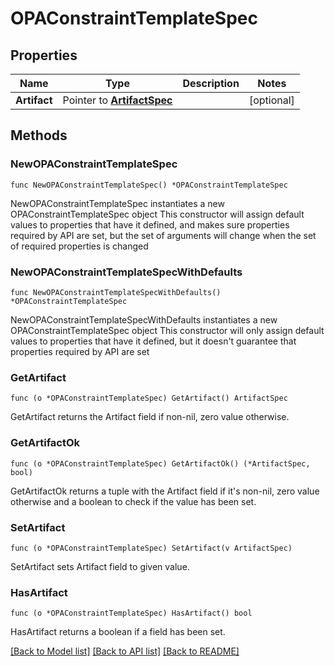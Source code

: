 # OPAConstraintTemplateSpec

## Properties

Name | Type | Description | Notes
------------ | ------------- | ------------- | -------------
**Artifact** | Pointer to [**ArtifactSpec**](ArtifactSpec.md) |  | [optional] 

## Methods

### NewOPAConstraintTemplateSpec

`func NewOPAConstraintTemplateSpec() *OPAConstraintTemplateSpec`

NewOPAConstraintTemplateSpec instantiates a new OPAConstraintTemplateSpec object
This constructor will assign default values to properties that have it defined,
and makes sure properties required by API are set, but the set of arguments
will change when the set of required properties is changed

### NewOPAConstraintTemplateSpecWithDefaults

`func NewOPAConstraintTemplateSpecWithDefaults() *OPAConstraintTemplateSpec`

NewOPAConstraintTemplateSpecWithDefaults instantiates a new OPAConstraintTemplateSpec object
This constructor will only assign default values to properties that have it defined,
but it doesn't guarantee that properties required by API are set

### GetArtifact

`func (o *OPAConstraintTemplateSpec) GetArtifact() ArtifactSpec`

GetArtifact returns the Artifact field if non-nil, zero value otherwise.

### GetArtifactOk

`func (o *OPAConstraintTemplateSpec) GetArtifactOk() (*ArtifactSpec, bool)`

GetArtifactOk returns a tuple with the Artifact field if it's non-nil, zero value otherwise
and a boolean to check if the value has been set.

### SetArtifact

`func (o *OPAConstraintTemplateSpec) SetArtifact(v ArtifactSpec)`

SetArtifact sets Artifact field to given value.

### HasArtifact

`func (o *OPAConstraintTemplateSpec) HasArtifact() bool`

HasArtifact returns a boolean if a field has been set.


[[Back to Model list]](../README.md#documentation-for-models) [[Back to API list]](../README.md#documentation-for-api-endpoints) [[Back to README]](../README.md)


